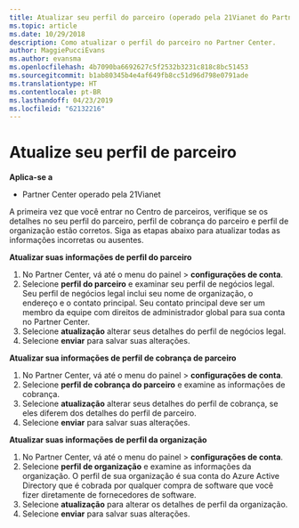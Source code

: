 ```yaml
---
title: Atualizar seu perfil do parceiro (operado pela 21Vianet do Partner Center)
ms.topic: article
ms.date: 10/29/2018
description: Como atualizar o perfil do parceiro no Partner Center.
author: MaggiePucciEvans
ms.author: evansma
ms.openlocfilehash: 4b7090ba6692627c5f2532b3231c818c8bc51453
ms.sourcegitcommit: b1ab80345b4e4af649fb8cc51d96d798e0791ade
ms.translationtype: HT
ms.contentlocale: pt-BR
ms.lasthandoff: 04/23/2019
ms.locfileid: "62132216"
---
```

# <a name="update-your-partner-profile"></a>Atualize seu perfil de parceiro


**Aplica-se a**

-   Partner Center operado pela 21Vianet


A primeira vez que você entrar no Centro de parceiros, verifique se os detalhes no seu perfil do parceiro, perfil de cobrança do parceiro e perfil de organização estão corretos. Siga as etapas abaixo para atualizar todas as informações incorretas ou ausentes.

**Atualizar suas informações de perfil do parceiro**

1. No Partner Center, vá até o menu do painel &gt; **configurações de conta**.
2. Selecione **perfil do parceiro** e examinar seu perfil de negócios legal. Seu perfil de negócios legal inclui seu nome de organização, o endereço e o contato principal. Seu contato principal deve ser um membro da equipe com direitos de administrador global para sua conta no Partner Center. 
3. Selecione **atualização** alterar seus detalhes do perfil de negócios legal.  
4. Selecione **enviar** para salvar suas alterações.

**Atualizar sua informações de perfil de cobrança de parceiro**

1. No Partner Center, vá até o menu do painel &gt; **configurações de conta**.
2. Selecione **perfil de cobrança do parceiro** e examine as informações de cobrança. 
3. Selecione **atualização** alterar seus detalhes do perfil de cobrança, se eles diferem dos detalhes do perfil de parceiro.
4. Selecione **enviar** para salvar suas alterações.

**Atualizar suas informações de perfil da organização**

1. No Partner Center, vá até o menu do painel &gt; **configurações de conta**.
2. Selecione **perfil de organização** e examine as informações da organização. O perfil de sua organização é sua conta do Azure Active Directory que é cobrada por qualquer compra de software que você fizer diretamente de fornecedores de software.
3. Selecione **atualização** para alterar os detalhes de perfil da organização.
4. Selecione **enviar** para salvar suas alterações.
